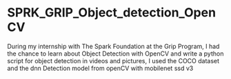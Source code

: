 # SPRK_GRIP_Object_detection_OpenCV
 During my internship with The Spark Foundation at the Grip Program, I had the chance to learn about Object Detection with OpenCV and write a python script for object detection in videos and pictures, I used the COCO dataset and the dnn Detection model from openCV with mobilenet ssd v3 
